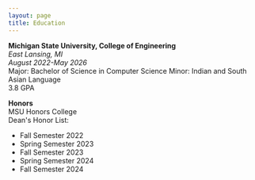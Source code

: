 ```yaml
---
layout: page
title: Education
---
```


**Michigan State University, College of Engineering**  
_East Lansing, MI_  
_August 2022-May 2026_  
Major: Bachelor of Science in Computer Science
Minor: Indian and South Asian Language  
3.8 GPA 

**Honors**  
MSU Honors College  
Dean's Honor List:
* Fall Semester 2022  
* Spring Semester 2023  
* Fall Semester 2023  
* Spring Semester 2024
* Fall Semester 2024
